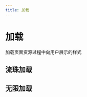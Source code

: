 ```yaml
---
title: 加载
---
```

<script setup>
import FlowBeadLoading from './001/001.vue'
import InfiniteLoading from './002/002.vue'
</script>

# 加载
加载页面资源过程中向用户展示的样式

## 流珠加载
<FlowBeadLoading/>

<!--@include: /001/001.md-->

## 无限加载
<InfiniteLoading/>

<!--@include: /002/002.md-->